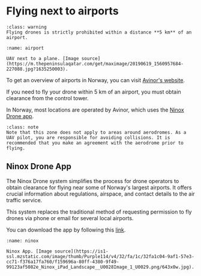 # Flying next to airports

```{admonition} Warning!
:class: warning
Flying drones is strictly prohibited within a distance **5 km** of an airport. 
```

```{figure} assets/airport.jpg
:name: airport

UAV next to a plane. [Image source](https://m.thepeninsulaqatar.com/get/maximage/20190619_1560957684-227088.jpg?1635250003).
```

To get an overview of airports in Norway, you can visit [Avinor's website](https://avinor.no/en/corporate/at-the-airport/droner/choose-airport). 

If you need to fly your drone within 5 km of an airport, you must obtain clearance from the control tower. 

In Norway, most locations are operated by Avinor, which uses the [Ninox Drone app](https://operatorportal.ninoxdrone.no/).

```{admonition} Aerodromes
:class: note
Note that this zone does not apply to areas around aerodromes. As a UAV pilot, you are responsible for avoiding collisions. It is recommended that you make an agreement with the aerodrome prior to flying.
```

## Ninox Drone App
The Ninox Drone system simplifies the process for drone operators to obtain clearance for flying near some of Norway's largest airports. It offers crucial information about regulations, airspace, and contact details to the air traffic service.

This system replaces the traditional method of requesting permission to fly drones via phone or email for several local airports.

You can download the app by following this [link](https://avinor.no/en/corporate/at-the-airport/droner/ninox-drone).


```{figure} assets/ninox.jpg
:name: ninox

Ninox App. [Image source](https://is1-ssl.mzstatic.com/image/thumb/Purple114/v4/32/fa/1c/32fa1c04-9af1-57e3-cc71-f376a17fa760/f159696a-80ff-4380-9f49-99123af5082e_Ninox_iPad_Landscape__U0028Image_1_U0029.png/643x0w.jpg).
```